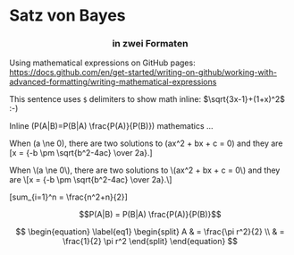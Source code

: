 # Satz von Bayes

### <center>in zwei Formaten</center>

Using mathematical expressions on GitHub pages: https://docs.github.com/en/get-started/writing-on-github/working-with-advanced-formatting/writing-mathematical-expressions


This sentence uses `$` delimiters to show math inline:  $\sqrt{3x-1}+(1+x)^2$ :-)

Inline \(P(A|B)=P(B|A) \frac{P(A)}{P(B)}\) mathematics ...


When \(a \ne 0\), there are two solutions to \(ax^2 + bx + c = 0\) and they are
\[x = {-b \pm \sqrt{b^2-4ac} \over 2a}.\]

<p>
When \(a \ne 0\), there are two solutions to \(ax^2 + bx + c = 0\) and they are
\[x = {-b \pm \sqrt{b^2-4ac} \over 2a}.\]
</p>

\[sum_{i=1}^n = \frac{n^2+n}{2}\]

$$P(A|B) = P(B|A) \frac{P(A)}{P(B)}$$


$$
\begin{equation} \label{eq1}
\begin{split}
A & = \frac{\pi r^2}{2} \\
 & = \frac{1}{2} \pi r^2
\end{split}
\end{equation}
$$
